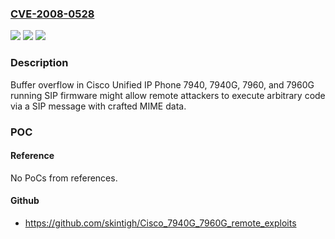 ### [CVE-2008-0528](https://cve.mitre.org/cgi-bin/cvename.cgi?name=CVE-2008-0528)
![](https://img.shields.io/static/v1?label=Product&message=n%2Fa&color=blue)
![](https://img.shields.io/static/v1?label=Version&message=n%2Fa&color=blue)
![](https://img.shields.io/static/v1?label=Vulnerability&message=n%2Fa&color=brighgreen)

### Description

Buffer overflow in Cisco Unified IP Phone 7940, 7940G, 7960, and 7960G running SIP firmware might allow remote attackers to execute arbitrary code via a SIP message with crafted MIME data.

### POC

#### Reference
No PoCs from references.

#### Github
- https://github.com/skintigh/Cisco_7940G_7960G_remote_exploits

